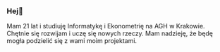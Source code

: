 ### Hej👋

Mam 21 lat i studiuję Informatykę i Ekonometrię na AGH w Krakowie. Chętnie się rozwijam i uczę się nowych rzeczy. 
Mam nadzieję, że będę mogła podzielić się z wami moim projektami.

<!--
**domisovo/domisovo** is a ✨ _special_ ✨ repository because its `README.md` (this file) appears on your GitHub profile.

Here are some ideas to get you started:

- 🔭 I’m currently working on ...
- 🌱 I’m currently learning ...
- 👯 I’m looking to collaborate on ...
- 🤔 I’m looking for help with ...
- 💬 Ask me about ...
- 📫 How to reach me: ...
- 😄 Pronouns: ...
- ⚡ Fun fact: ...
-->
